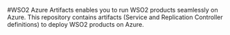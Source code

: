 #WSO2 Azure Artifacts enables you to run WSO2 products seamlessly on Azure. This repository contains artifacts (Service and Replication Controller definitions) to deploy WSO2 products on Azure.
